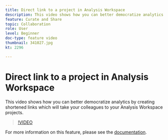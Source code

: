 ```yaml
---
title: Direct link to a project in Analysis Workspace
description: This video shows how you can better democratize analytics by creating shortened links which will take your colleagues to your Analysis Workspace projects.
feature: Curate and Share
topic: Collaboration
role: User
level: Beginner
doc-type: feature video
thumbnail: 341027.jpg
kt: 2296

---
```

# Direct link to a project in Analysis Workspace

This video shows how you can better democratize analytics by creating shortened links which will take your colleagues to your Analysis Workspace projects.

>[!VIDEO](https://video.tv.adobe.com/v/341027/?quality=12&learn=on)

For more information on this feature, please see the [documentation](https://experienceleague.adobe.com/docs/analytics/analyze/analysis-workspace/curate-share/shareable-links.html?lang=en).
